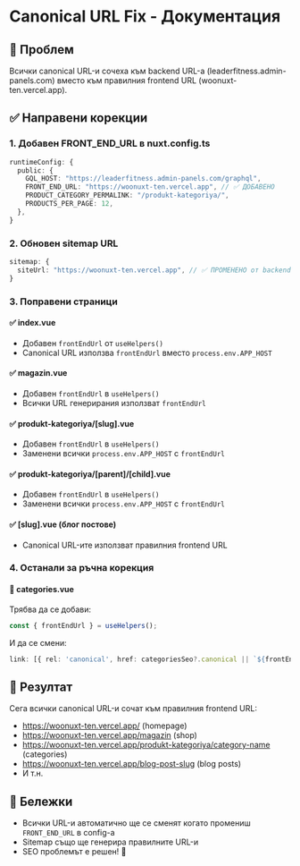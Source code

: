 # Canonical URL Fix - Документация

## 🎯 Проблем

Всички canonical URL-и сочеха към backend URL-а (leaderfitness.admin-panels.com) вместо към правилния frontend URL (woonuxt-ten.vercel.app).

## ✅ Направени корекции

### 1. Добавен FRONT_END_URL в nuxt.config.ts

```typescript
runtimeConfig: {
  public: {
    GQL_HOST: "https://leaderfitness.admin-panels.com/graphql",
    FRONT_END_URL: "https://woonuxt-ten.vercel.app", // ✅ ДОБАВЕНО
    PRODUCT_CATEGORY_PERMALINK: "/produkt-kategoriya/",
    PRODUCTS_PER_PAGE: 12,
  },
}
```

### 2. Обновен sitemap URL

```typescript
sitemap: {
  siteUrl: "https://woonuxt-ten.vercel.app", // ✅ ПРОМЕНЕНО от backend URL
}
```

### 3. Поправени страници

#### ✅ index.vue

- Добавен `frontEndUrl` от `useHelpers()`
- Canonical URL използва `frontEndUrl` вместо `process.env.APP_HOST`

#### ✅ magazin.vue

- Добавен `frontEndUrl` в `useHelpers()`
- Всички URL генерирания използват `frontEndUrl`

#### ✅ produkt-kategoriya/[slug].vue

- Добавен `frontEndUrl` в `useHelpers()`
- Заменени всички `process.env.APP_HOST` с `frontEndUrl`

#### ✅ produkt-kategoriya/[parent]/[child].vue

- Добавен `frontEndUrl` в `useHelpers()`
- Заменени всички `process.env.APP_HOST` с `frontEndUrl`

#### ✅ [slug].vue (блог постове)

- Canonical URL-ите използват правилния frontend URL

### 4. Останали за ръчна корекция

#### 🔧 categories.vue

Трябва да се добави:

```typescript
const { frontEndUrl } = useHelpers();
```

И да се смени:

```typescript
link: [{ rel: 'canonical', href: categoriesSeo?.canonical || `${frontEndUrl || 'https://woonuxt-ten.vercel.app'}/categories` }],
```

## 🎉 Резултат

Сега всички canonical URL-и сочат към правилния frontend URL:

- https://woonuxt-ten.vercel.app/ (homepage)
- https://woonuxt-ten.vercel.app/magazin (shop)
- https://woonuxt-ten.vercel.app/produkt-kategoriya/category-name (categories)
- https://woonuxt-ten.vercel.app/blog-post-slug (blog posts)
- И т.н.

## 📝 Бележки

- Всички URL-и автоматично ще се сменят когато промениш `FRONT_END_URL` в config-а
- Sitemap също ще генерира правилните URL-и
- SEO проблемът е решен! 🚀
